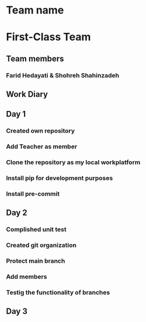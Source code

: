 # Team name

# First-Class Team

## Team members
### Farid Hedayati & Shohreh Shahinzadeh

## Work Diary

## Day 1
### Created own repository
### Add Teacher as member
### Clone the repository as my local workplatform
### Install pip for development purposes
### Install pre-commit

## Day 2
### Complished unit test
### Created git organization
### Protect main branch
### Add members
### Testig the functionality of branches


## Day 3

